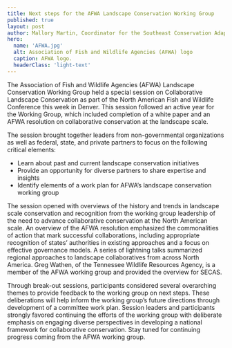 ```yaml
---
title: Next steps for the AFWA Landscape Conservation Working Group
published: true
layout: post
author: Mallory Martin, Coordinator for the Southeast Conservation Adaptation Strategy
hero:
  name: 'AFWA.jpg'
  alt: Association of Fish and Wildlife Agencies (AFWA) logo
  caption: AFWA logo.
  headerClass: 'light-text'
---
```

The Association of Fish and Wildlife Agencies (AFWA) Landscape Conservation Working Group held a special session on Collaborative Landscape Conservation as part of the North American Fish and Wildlife Conference this week in Denver. This session followed an active year for the Working Group, which included completion of a white paper and an AFWA resolution on collaborative conservation at the landscape scale. 

The session brought together leaders from non-governmental organizations as well as federal, state, and private partners to focus on the following critical elements:

- Learn about past and current landscape conservation initiatives
- Provide an opportunity for diverse partners to share expertise and insights
- Identify elements of a work plan for AFWA’s landscape conservation working group

<!--more-->

The session opened with overviews of the history and trends in landscape scale conservation and recognition from the working group leadership of the need to advance collaborative conservation at the North American scale. An overview of the AFWA resolution emphasized the commonalities of action that mark successful collaborations, including appropriate recognition of states’ authorities in existing approaches and a focus on effective governance models. A series of lightning talks summarized regional approaches to landscape collaboratives from across North America. Greg Wathen, of the Tennessee Wildlife Resources Agency, is a member of the AFWA working group and provided the overview for SECAS.

Through break-out sessions, participants considered several overarching themes to provide feedback to the working group on next steps. These deliberations will help inform the working group’s future directions through development of a committee work plan. Session leaders and participants strongly favored continuing the efforts of the working group with deliberate emphasis on engaging diverse perspectives in developing a national framework for collaborative conservation. Stay tuned for continuing progress coming from the AFWA working group.
